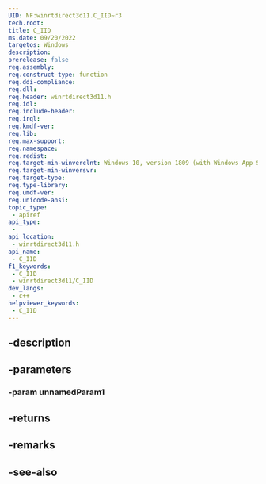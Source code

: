 ```yaml
---
UID: NF:winrtdirect3d11.C_IID~r3
tech.root: 
title: C_IID
ms.date: 09/20/2022
targetos: Windows
description: 
prerelease: false
req.assembly: 
req.construct-type: function
req.ddi-compliance: 
req.dll: 
req.header: winrtdirect3d11.h
req.idl: 
req.include-header: 
req.irql: 
req.kmdf-ver: 
req.lib: 
req.max-support: 
req.namespace: 
req.redist: 
req.target-min-winverclnt: Windows 10, version 1809 (with Windows App SDK 1.0 Preview 1 or later)
req.target-min-winversvr: 
req.target-type: 
req.type-library: 
req.umdf-ver: 
req.unicode-ansi: 
topic_type:
 - apiref
api_type:
 - 
api_location:
 - winrtdirect3d11.h
api_name:
 - C_IID
f1_keywords:
 - C_IID
 - winrtdirect3d11/C_IID
dev_langs:
 - c++
helpviewer_keywords:
 - C_IID
---
```


## -description

## -parameters

### -param unnamedParam1

## -returns

## -remarks

## -see-also

